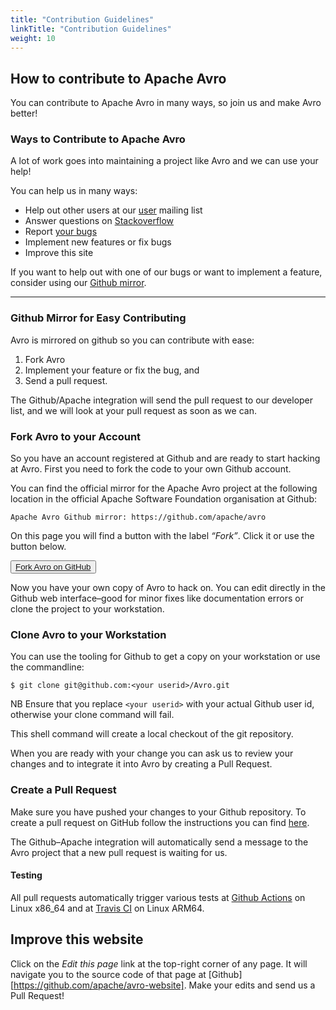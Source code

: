 ```yaml
---
title: "Contribution Guidelines"
linkTitle: "Contribution Guidelines"
weight: 10
---
```


## How to contribute to Apache Avro

You can contribute to Apache Avro in many ways, so join us and make Avro better!

### Ways to Contribute to Apache Avro

A lot of work goes into maintaining a project like Avro and we can use your help!

You can help us in many ways:

* Help out other users at our [user](mailto:user@avro.apache.org) mailing list
* Answer questions on [Stackoverflow](http://stackoverflow.com/questions/tagged/avro)
* Report [your bugs](https://issues.apache.org/jira/browse/AVRO)
* Implement new features or fix bugs
* Improve this site

If you want to help out with one of our bugs or want to implement a feature, consider using our [Github mirror](https://github.com/apache/avro).

---

### Github Mirror for Easy Contributing

Avro is mirrored on github so you can contribute with ease:

1. Fork Avro
1. Implement your feature or fix the bug, and
1. Send a pull request.

The Github/Apache integration will send the pull request to our developer list, and we will look at your pull request as soon as we can.

### Fork Avro to your Account

So you have an account registered at Github and are ready to start hacking at Avro. First you need to fork the code to your own Github account.

You can find the official mirror for the Apache Avro project at the following location in the official Apache Software Foundation organisation at Github:

    Apache Avro Github mirror: https://github.com/apache/avro

On this page you will find a button with the label _“Fork”_. Click it or use the button below.

<button><i class="fas fa-code-branch"></i> [Fork Avro on GitHub](https://github.com/apache/avro/fork)</button>

Now you have your own copy of Avro to hack on. You can edit directly in the Github web interface–good for minor fixes like documentation errors or clone the project to your workstation.

### Clone Avro to your Workstation

You can use the tooling for Github to get a copy on your workstation or use the commandline:
```shell
$ git clone git@github.com:<your userid>/Avro.git
```
NB Ensure that you replace `<your userid>` with your actual Github user id, otherwise your clone command will fail.

This shell command will create a local checkout of the git repository.

When you are ready with your change you can ask us to review your changes and to integrate it into Avro by creating a Pull Request.

### Create a Pull Request

Make sure you have pushed your changes to your Github repository. To create a pull request on GitHub follow the instructions you can find [here](https://help.github.com/articles/creating-a-pull-request/).

The Github–Apache integration will automatically send a message to the Avro project that a new pull request is waiting for us.

#### Testing

All pull requests automatically trigger various tests at [Github Actions](https://github.com/apache/avro/actions) on Linux x86_64 and at [Travis CI](https://app.travis-ci.com/github/apache/avro) on Linux ARM64.

## Improve this website

Click on the _Edit this page_ link at the top-right corner of any page. It will navigate you to the source code 
of that page at [Github][https://github.com/apache/avro-website]. Make your edits and send us a Pull Request!
